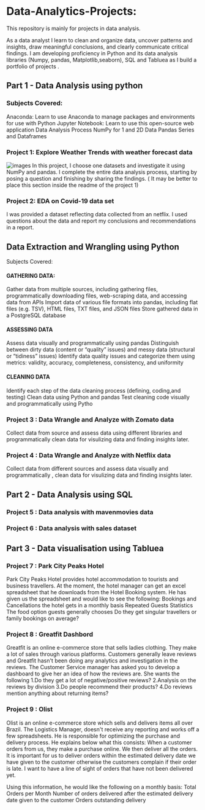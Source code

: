 # Data-Analytics-Projects:

This repository is mainly for projects in data analysis.

 As a data analyst I learn to clean and organize data, uncover patterns and insights, draw meaningful conclusions, and clearly communicate critical findings. I am developing proficiency in Python and its data analysis libraries (Numpy, pandas, Matplotlib,seaborn), SQL and Tabluea as I build a portfolio of projects .


## Part 1 - Data Analysis using python

### Subjects Covered:

Anaconda: Learn to use Anaconda to manage packages and environments for use with Python
Jupyter Notebook: Learn to use this open-source web application
Data Analysis Process
NumPy for 1 and 2D Data
Pandas Series and Dataframes


### Project 1: Explore Weather Trends with weather forecast data
![images](https://user-images.githubusercontent.com/108605935/179167611-85e978ab-38f4-44f9-b876-ea868d9a1d3b.jpg)
In this project, I choose one datasets and investigate it using NumPy and pandas. I complete the entire data analysis process, starting by posing a question and finishing by sharing the findings. ( It may be better to place this section inside the readme of the project 1)

### Project 2: EDA on Covid-19 data set
I was provided a dataset reflecting data collected from an netflix. I used  questions about the data and report my conclusions and recommendations in a report.



##  Data Extraction and Wrangling using Python

Subjects Covered:

#### GATHERING DATA:
Gather data from multiple sources, including gathering files, programmatically downloading files, web-scraping data, and accessing data from APIs
Import data of various file formats into pandas, including flat files (e.g. TSV), HTML files, TXT files, and JSON files
Store gathered data in a PostgreSQL database
#### ASSESSING DATA
Assess data visually and programmatically using pandas
Distinguish between dirty data (content or “quality” issues) and messy data (structural or “tidiness” issues)
Identify data quality issues and categorize them using metrics: validity, accuracy, completeness, consistency, and uniformity
#### CLEANING DATA
Identify each step of the data cleaning process (defining, coding,and testing)
Clean data using Python and pandas
Test cleaning code visually and programmatically using Pytho

### Project 3 : Data Wrangle and Analyze with Zomato data
Collect data from  source and assess data using different libraries and programmatically clean data for visulizing data and finding insights later.

### Project 4 : Data Wrangle and Analyze with Netflix data
Collect data from different sources and assess data visually and programmatically , clean data for visulizing data and finding insights later.




## Part 2 - Data Analysis using SQL

### Project 5 : Data analysis with mavenmovies data

### Project 6 : Data analysis with sales dataset


## Part 3 - Data visualisation using Tabluea

### Project 7 : Park City Peaks Hotel

Park City Peaks Hotel provides hotel accommodation to tourists and business travellers.
At the moment, the hotel manager can get an excel spreadsheet that he downloads from the Hotel Booking system. He has given us the spreadsheet and would like to see the following:
Bookings and Cancellations the hotel gets in a monthly basis 
Repeated Guests Statistics 
The food option guests generally chooses 
Do they get singular travellers or family bookings on average?


### Project 8 : Greatfit Dashbord

Greatfit is an online e-commerce store that sells ladies clothing. They make a lot of sales through various platforms. Customers generally leave reviews and Greatfit hasn't been doing any analytics and investigation in the reviews. The Customer Service manager has asked you to develop a dashboard to give her an idea of how the reviews are. She wants the following 1.Do they get a lot of negative/positive reviews? 2.Analysis on the reviews by division 3.Do people recommend their products? 4.Do reviews mention anything about returning items?

### Project 9 : Olist 

Olist is an online e-commerce store which sells and delivers items all over Brazil. The Logistics Manager, doesn't receive any reporting and works off a few spreadsheets. He is responsible for optimizing the purchase and delivery process. He explains below what this consists: When a customer orders from us, they make a purchase online. We then deliver all the orders. It is important for us to deliver orders within the estimated delivery date we have given to the customer otherwise the customers complain if their order is late. I want to have a line of sight of orders that have not been delivered yet.

Using this information, he would like the following on a monthly basis: 
Total Orders per Month 
Number of orders delivered after the estimated delivery date given to the customer 
Orders outstanding delivery


